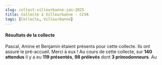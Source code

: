 ```yaml
---
slug: collect-villeurbanne-jan-2025
title: Collecte à Villeurbanne - CCVA
tags: [Collecte, Villeurbanne]
---
```


#### Résultats de la collecte

Pascal, Amine et Benjamin étaient présents pour cette collecte. Ils ont assuré le pré-accueil. Merci à eux !
Au cours de cette collecte, sur **140 attendus** il y a eu **119 présentés**, **98 prélevés** dont **3 primodonneurs**. Au

